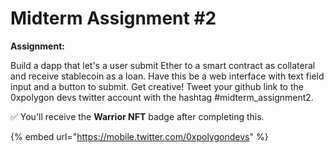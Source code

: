 # Midterm Assignment #2

**Assignment:**

Build a dapp that let's a user submit Ether to a smart contract as collateral and receive stablecoin as a loan. Have this be a web interface with text field input and a button to submit. Get creative! Tweet your github link to the 0xpolygon devs twitter account with the hashtag #midterm\_assignment2.&#x20;

✅ You'll receive the **Warrior NFT** badge after completing this.

{% embed url="https://mobile.twitter.com/0xpolygondevs" %}
